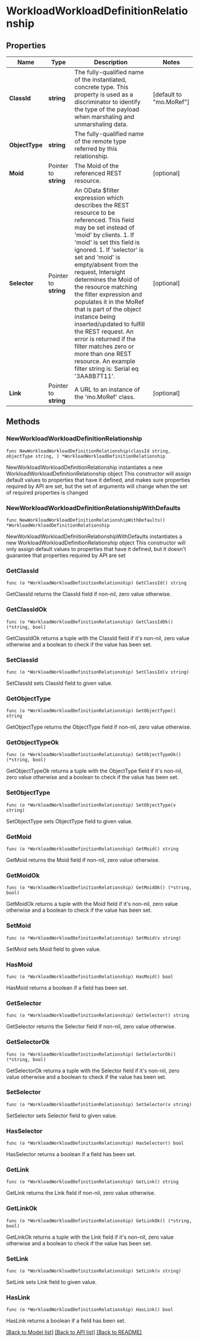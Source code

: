 # WorkloadWorkloadDefinitionRelationship

## Properties

Name | Type | Description | Notes
------------ | ------------- | ------------- | -------------
**ClassId** | **string** | The fully-qualified name of the instantiated, concrete type. This property is used as a discriminator to identify the type of the payload when marshaling and unmarshaling data. | [default to "mo.MoRef"]
**ObjectType** | **string** | The fully-qualified name of the remote type referred by this relationship. | 
**Moid** | Pointer to **string** | The Moid of the referenced REST resource. | [optional] 
**Selector** | Pointer to **string** | An OData $filter expression which describes the REST resource to be referenced. This field may be set instead of &#39;moid&#39; by clients. 1. If &#39;moid&#39; is set this field is ignored. 1. If &#39;selector&#39; is set and &#39;moid&#39; is empty/absent from the request, Intersight determines the Moid of the resource matching the filter expression and populates it in the MoRef that is part of the object instance being inserted/updated to fulfill the REST request. An error is returned if the filter matches zero or more than one REST resource. An example filter string is: Serial eq &#39;3AA8B7T11&#39;. | [optional] 
**Link** | Pointer to **string** | A URL to an instance of the &#39;mo.MoRef&#39; class. | [optional] 

## Methods

### NewWorkloadWorkloadDefinitionRelationship

`func NewWorkloadWorkloadDefinitionRelationship(classId string, objectType string, ) *WorkloadWorkloadDefinitionRelationship`

NewWorkloadWorkloadDefinitionRelationship instantiates a new WorkloadWorkloadDefinitionRelationship object
This constructor will assign default values to properties that have it defined,
and makes sure properties required by API are set, but the set of arguments
will change when the set of required properties is changed

### NewWorkloadWorkloadDefinitionRelationshipWithDefaults

`func NewWorkloadWorkloadDefinitionRelationshipWithDefaults() *WorkloadWorkloadDefinitionRelationship`

NewWorkloadWorkloadDefinitionRelationshipWithDefaults instantiates a new WorkloadWorkloadDefinitionRelationship object
This constructor will only assign default values to properties that have it defined,
but it doesn't guarantee that properties required by API are set

### GetClassId

`func (o *WorkloadWorkloadDefinitionRelationship) GetClassId() string`

GetClassId returns the ClassId field if non-nil, zero value otherwise.

### GetClassIdOk

`func (o *WorkloadWorkloadDefinitionRelationship) GetClassIdOk() (*string, bool)`

GetClassIdOk returns a tuple with the ClassId field if it's non-nil, zero value otherwise
and a boolean to check if the value has been set.

### SetClassId

`func (o *WorkloadWorkloadDefinitionRelationship) SetClassId(v string)`

SetClassId sets ClassId field to given value.


### GetObjectType

`func (o *WorkloadWorkloadDefinitionRelationship) GetObjectType() string`

GetObjectType returns the ObjectType field if non-nil, zero value otherwise.

### GetObjectTypeOk

`func (o *WorkloadWorkloadDefinitionRelationship) GetObjectTypeOk() (*string, bool)`

GetObjectTypeOk returns a tuple with the ObjectType field if it's non-nil, zero value otherwise
and a boolean to check if the value has been set.

### SetObjectType

`func (o *WorkloadWorkloadDefinitionRelationship) SetObjectType(v string)`

SetObjectType sets ObjectType field to given value.


### GetMoid

`func (o *WorkloadWorkloadDefinitionRelationship) GetMoid() string`

GetMoid returns the Moid field if non-nil, zero value otherwise.

### GetMoidOk

`func (o *WorkloadWorkloadDefinitionRelationship) GetMoidOk() (*string, bool)`

GetMoidOk returns a tuple with the Moid field if it's non-nil, zero value otherwise
and a boolean to check if the value has been set.

### SetMoid

`func (o *WorkloadWorkloadDefinitionRelationship) SetMoid(v string)`

SetMoid sets Moid field to given value.

### HasMoid

`func (o *WorkloadWorkloadDefinitionRelationship) HasMoid() bool`

HasMoid returns a boolean if a field has been set.

### GetSelector

`func (o *WorkloadWorkloadDefinitionRelationship) GetSelector() string`

GetSelector returns the Selector field if non-nil, zero value otherwise.

### GetSelectorOk

`func (o *WorkloadWorkloadDefinitionRelationship) GetSelectorOk() (*string, bool)`

GetSelectorOk returns a tuple with the Selector field if it's non-nil, zero value otherwise
and a boolean to check if the value has been set.

### SetSelector

`func (o *WorkloadWorkloadDefinitionRelationship) SetSelector(v string)`

SetSelector sets Selector field to given value.

### HasSelector

`func (o *WorkloadWorkloadDefinitionRelationship) HasSelector() bool`

HasSelector returns a boolean if a field has been set.

### GetLink

`func (o *WorkloadWorkloadDefinitionRelationship) GetLink() string`

GetLink returns the Link field if non-nil, zero value otherwise.

### GetLinkOk

`func (o *WorkloadWorkloadDefinitionRelationship) GetLinkOk() (*string, bool)`

GetLinkOk returns a tuple with the Link field if it's non-nil, zero value otherwise
and a boolean to check if the value has been set.

### SetLink

`func (o *WorkloadWorkloadDefinitionRelationship) SetLink(v string)`

SetLink sets Link field to given value.

### HasLink

`func (o *WorkloadWorkloadDefinitionRelationship) HasLink() bool`

HasLink returns a boolean if a field has been set.


[[Back to Model list]](../README.md#documentation-for-models) [[Back to API list]](../README.md#documentation-for-api-endpoints) [[Back to README]](../README.md)


